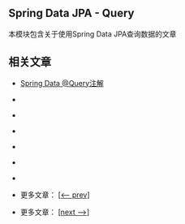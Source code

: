## Spring Data JPA - Query

本模块包含关于使用Spring Data JPA查询数据的文章

## 相关文章

- [Spring Data @Query注解](docs/SpringData-@Query注解.md)
- []()
- []()
- []()
- []()
- []()
- []()

- 更多文章： [[<-- prev]](../spring-data-jpa-query-1/README.md)
- 更多文章： [[next -->]](../spring-data-jpa-query-3/README.md)